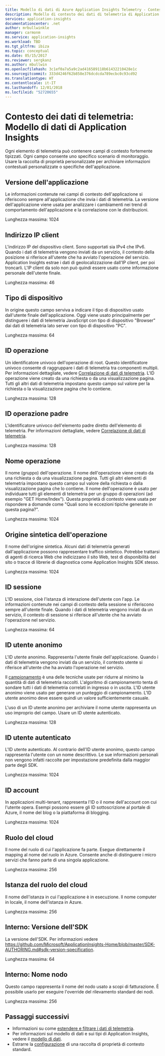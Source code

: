 ```yaml
---
title: Modello di dati di Azure Application Insights Telemetry - Contesto dei dati di telemetria | Microsoft Docs
description: Modello di contesto dei dati di telemetria di Application Insights
services: application-insights
documentationcenter: .net
author: mrbullwinkle
manager: carmonm
ms.service: application-insights
ms.workload: TBD
ms.tgt_pltfrm: ibiza
ms.topic: conceptual
ms.date: 05/15/2017
ms.reviewer: sergkanz
ms.author: mbullwin
ms.openlocfilehash: 3c1ef0a7a5a9c2ad416589118b61432210428e1c
ms.sourcegitcommit: 333d4246f62b858e376dcdcda789ecbc0c93cd92
ms.translationtype: HT
ms.contentlocale: it-IT
ms.lasthandoff: 12/01/2018
ms.locfileid: "52720655"
---
```

# <a name="telemetry-context-application-insights-data-model"></a>Contesto dei dati di telemetria: Modello di dati di Application Insights

Ogni elemento di telemetria può contenere campi di contesto fortemente tipizzati. Ogni campo consente uno specifico scenario di monitoraggio. Usare la raccolta di proprietà personalizzate per archiviare informazioni contestuali personalizzate o specifiche dell'applicazione.


## <a name="application-version"></a>Versione dell'applicazione

Le informazioni contenute nei campi di contesto dell'applicazione si riferiscono sempre all'applicazione che invia i dati di telemetria. La versione dell'applicazione viene usata per analizzare i cambiamenti nei trend di comportamento dell'applicazione e la correlazione con le distribuzioni.

Lunghezza massima: 1024


## <a name="client-ip-address"></a>Indirizzo IP client

L'indirizzo IP del dispositivo client. Sono supportati sia IPv4 che IPv6. Quando i dati di telemetria vengono inviati da un servizio, il contesto della posizione si riferisce all'utente che ha avviato l'operazione del servizio. Application Insights estrae i dati di geolocalizzazione dall'IP client, per poi troncarli. L'IP client da solo non può quindi essere usato come informazione personale dell'utente finale. 

Lunghezza massima: 46


## <a name="device-type"></a>Tipo di dispositivo

In origine questo campo serviva a indicare il tipo di dispositivo usato dall'utente finale dell'applicazione. Oggi viene usato principalmente per distinguere i dati di telemetria JavaScript con tipo di dispositivo "Browser" dai dati di telemetria lato server con tipo di dispositivo "PC".

Lunghezza massima: 64


## <a name="operation-id"></a>ID operazione

Un identificatore univoco dell'operazione di root. Questo identificatore univoco consente di raggruppare i dati di telemetria tra componenti multipli. Per informazioni dettagliate, vedere [Correlazione di dati di telemetria](application-insights-correlation.md). L'ID operazione viene creato da una richiesta o da una visualizzazione pagina. Tutti gli altri dati di telemetria impostano questo campo sul valore per la richiesta o la visualizzazione pagina che lo contiene. 

Lunghezza massima: 128


## <a name="parent-operation-id"></a>ID operazione padre

L'identificatore univoco dell'elemento padre diretto dell'elemento di telemetria. Per informazioni dettagliate, vedere [Correlazione di dati di telemetria](application-insights-correlation.md).

Lunghezza massima: 128


## <a name="operation-name"></a>Nome operazione

Il nome (gruppo) dell'operazione. Il nome dell'operazione viene creato da una richiesta o da una visualizzazione pagina. Tutti gli altri elementi di telemetria impostano questo campo sul valore della richiesta o dalla visualizzazione pagina che lo contiene. Il nome dell'operazione è usato per individuare tutti gli elementi di telemetria per un gruppo di operazioni (ad esempio "GET Home/Index"). Questa proprietà di contesto viene usata per rispondere a domande come "Quali sono le eccezioni tipiche generate in questa pagina?".

Lunghezza massima: 1024


## <a name="synthetic-source-of-the-operation"></a>Origine sintetica dell'operazione

Il nome dell'origine sintetica. Alcuni dati di telemetria generati dall'applicazione possono rappresentare traffico sintetico. Potrebbe trattarsi di agenti di ricerca Web che indicizzano il sito Web, test di disponibilità del sito o tracce di librerie di diagnostica come Application Insights SDK stesso.

Lunghezza massima: 1024


## <a name="session-id"></a>ID sessione

L'ID sessione, cioè l'istanza di interazione dell'utente con l'app. Le informazioni contenute nei campi di contesto della sessione si riferiscono sempre all'utente finale. Quando i dati di telemetria vengono inviati da un servizio, il contesto di sessione si riferisce all'utente che ha avviato l'operazione nel servizio.

Lunghezza massima: 64


## <a name="anonymous-user-id"></a>ID utente anonimo

L'ID utente anonimo. Rappresenta l'utente finale dell'applicazione. Quando i dati di telemetria vengono inviati da un servizio, il contesto utente si riferisce all'utente che ha avviato l'operazione nel servizio.

Il [campionamento](app-insights-sampling.md) è una delle tecniche usate per ridurre al minimo la quantità di dati di telemetria raccolti. L'algoritmo di campionamento tenta di sondare tutti i dati di telemetria correlati in ingresso o in uscita. L'ID utente anonimo viene usato per generare un punteggio di campionamento. L'ID utente anonimo deve essere quindi un valore sufficientemente casuale. 

L'uso di un ID utente anonimo per archiviare il nome utente rappresenta un uso improprio del campo. Usare un ID utente autenticato.

Lunghezza massima: 128


## <a name="authenticated-user-id"></a>ID utente autenticato

L'ID utente autenticato. Al contrario dell'ID utente anonimo, questo campo rappresenta l'utente con un nome descrittivo. Le sue informazioni personali non vengono infatti raccolte per impostazione predefinita dalla maggior parte degli SDK.

Lunghezza massima: 1024


## <a name="account-id"></a>ID account

In applicazioni multi-tenant, rappresenta l'ID o il nome dell'account con cui l'utente opera. Esempi possono essere gli ID sottoscrizione al portale di Azure, il nome del blog o la piattaforma di blogging.

Lunghezza massima: 1024


## <a name="cloud-role"></a>Ruolo del cloud

Il nome del ruolo di cui l'applicazione fa parte. Esegue direttamente il mapping al nome del ruolo in Azure. Consente anche di distinguere i micro servizi che fanno parte di una singola applicazione.

Lunghezza massima: 256


## <a name="cloud-role-instance"></a>Istanza del ruolo del cloud

Il nome dell'istanza in cui l'applicazione è in esecuzione. Il nome computer in locale, il nome dell'istanza in Azure.

Lunghezza massima: 256


## <a name="internal-sdk-version"></a>Interno: Versione dell'SDK

La versione dell'SDK. Per informazioni vedere https://github.com/Microsoft/ApplicationInsights-Home/blob/master/SDK-AUTHORING.md#sdk-version-specification.

Lunghezza massima: 64


## <a name="internal-node-name"></a>Interno: Nome nodo

Questo campo rappresenta il nome del nodo usato a scopi di fatturazione. È possibile usarlo per eseguire l'override del rilevamento standard dei nodi.

Lunghezza massima: 256


## <a name="next-steps"></a>Passaggi successivi

- Informazioni su come [estendere e filtrare i dati di telemetria](app-insights-api-filtering-sampling.md).
- Per informazioni sul modello di dati e sui tipi di Application Insights, vedere il [modello di dati](application-insights-data-model.md).
- Estrarre la [configurazione](app-insights-configuration-with-applicationinsights-config.md#telemetry-initializers-aspnet) di una raccolta di proprietà di contesto standard.
